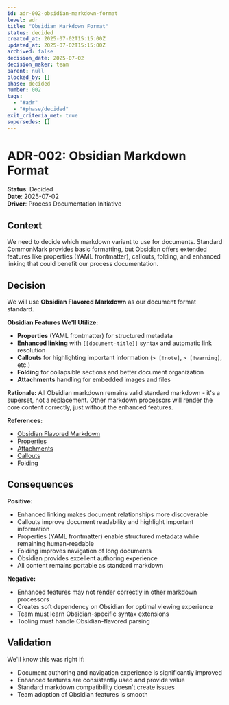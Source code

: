 ```yaml
---
id: adr-002-obsidian-markdown-format
level: adr
title: "Obsidian Markdown Format"
status: decided
created_at: 2025-07-02T15:15:00Z
updated_at: 2025-07-02T15:15:00Z
archived: false
decision_date: 2025-07-02
decision_maker: team
parent: null
blocked_by: []
phase: decided
number: 002
tags:
  - "#adr"
  - "#phase/decided"
exit_criteria_met: true
supersedes: []
---
```


# ADR-002: Obsidian Markdown Format

**Status**: Decided  
**Date**: 2025-07-02  
**Driver**: Process Documentation Initiative

## Context

We need to decide which markdown variant to use for documents. Standard CommonMark provides basic formatting, but Obsidian offers extended features like properties (YAML frontmatter), callouts, folding, and enhanced linking that could benefit our process documentation.

## Decision

We will use **Obsidian Flavored Markdown** as our document format standard.

**Obsidian Features We'll Utilize:**
- **Properties** (YAML frontmatter) for structured metadata
- **Enhanced linking** with `[[document-title]]` syntax and automatic link resolution
- **Callouts** for highlighting important information (`> [!note]`, `> [!warning]`, etc.)
- **Folding** for collapsible sections and better document organization
- **Attachments** handling for embedded images and files

**Rationale:**
All Obsidian markdown remains valid standard markdown - it's a superset, not a replacement. Other markdown processors will render the core content correctly, just without the enhanced features.

**References:**
- [Obsidian Flavored Markdown](https://help.obsidian.md/obsidian-flavored-markdown)
- [Properties](https://help.obsidian.md/properties)
- [Attachments](https://help.obsidian.md/attachments)
- [Callouts](https://help.obsidian.md/callouts)
- [Folding](https://help.obsidian.md/folding)

## Consequences

**Positive:**
- Enhanced linking makes document relationships more discoverable
- Callouts improve document readability and highlight important information
- Properties (YAML frontmatter) enable structured metadata while remaining human-readable
- Folding improves navigation of long documents
- Obsidian provides excellent authoring experience
- All content remains portable as standard markdown

**Negative:**
- Enhanced features may not render correctly in other markdown processors
- Creates soft dependency on Obsidian for optimal viewing experience
- Team must learn Obsidian-specific syntax extensions
- Tooling must handle Obsidian-flavored parsing

## Validation

We'll know this was right if:
- Document authoring and navigation experience is significantly improved
- Enhanced features are consistently used and provide value
- Standard markdown compatibility doesn't create issues
- Team adoption of Obsidian features is smooth
